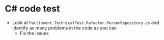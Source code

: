 # C# code test
* Look at `Parliament.TechnicalTest.Refactor.PersonRepository.cs` and identify as many problems in the code as you can
    * Fix the issues
